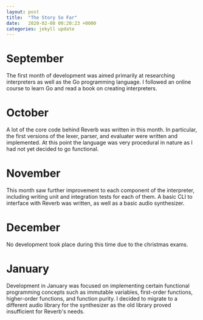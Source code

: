 ```yaml
---
layout: post
title:  "The Story So Far"
date:   2020-02-08 00:20:23 +0000
categories: jekyll update
---
```

# September
The first month of development was aimed primarily at researching interpreters as well as the Go programming language.
I followed an online course to learn Go and read a book on creating interpreters.

# October
A lot of the core code behind Reverb was written in this month. In particular, the first versions of the lexer, parser, and evaluater were written and implemented.
At this point the language was very procedural in nature as I had not yet decided to go functional.

# November
This month saw further improvement to each component of the interpreter, including writing unit and integration tests for each of them. A basic CLI to interface with Reverb was written, as well as a basic audio synthesizer.

# December
No development took place during this time due to the christmas exams.

# January
Development in January was focused on implementing certain functional programming concepts such as immutable variables, first-order functions, higher-order functions, and function purity. I decided to migrate to a different audio library for the synthesizer as the old library proved insufficient for Reverb's needs.